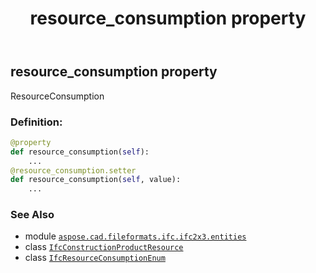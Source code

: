 ﻿---
title: resource_consumption property
second_title: Aspose.CAD for Python via .NET API References
description: 
type: docs
weight: 100
url: /aspose.cad.fileformats.ifc.ifc2x3.entities/ifcconstructionproductresource/resource_consumption/
is_root: false
---

## resource_consumption property


ResourceConsumption
### Definition:
```python
@property
def resource_consumption(self):
    ...
@resource_consumption.setter
def resource_consumption(self, value):
    ...
```

### See Also
* module [`aspose.cad.fileformats.ifc.ifc2x3.entities`](../../)
* class [`IfcConstructionProductResource`](/cad/python-net/aspose.cad.fileformats.ifc.ifc2x3.entities/ifcconstructionproductresource)
* class [`IfcResourceConsumptionEnum`](/cad/python-net/aspose.cad.fileformats.ifc.ifc2x3.types/ifcresourceconsumptionenum)
